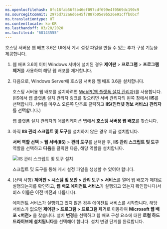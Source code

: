 ```yaml
---
ms.openlocfilehash: 0fc18fab56f5b46ef097cdf699e4f0569dc190c9
ms.sourcegitcommit: 2975d722a6d6e45f7887b05e9b526e91cffb0bcf
ms.translationtype: HT
ms.contentlocale: ko-KR
ms.lasthandoff: 03/20/2020
ms.locfileid: "68143555"
---
```

호스팅 서버용 웹 배포 3.6은 UI에서 게시 설정 파일을 만들 수 있는 추가 구성 기능을 제공합니다.

1. 웹 배포 3.6이 이미 Windows 서버에 설치된 경우 **제어판** > **프로그램** > **프로그램 제거**를 사용하여 해당 웹 배포를 제거합니다.

2. 다음으로, Windows Server에 호스팅 서버용 웹 배포 3.6을 설치합니다.

    호스팅 서버용 웹 배포를 설치하려면 [WebPI(웹 플랫폼 설치 관리자)](https://www.microsoft.com/web/downloads/platform.aspx)를 사용합니다. (IIS에서 웹 플랫폼 설치 관리자 링크를 찾으려면 서버 관리자의 왼쪽 창에서 **IIS**를 선택합니다. 서버를 마우스 오른쪽 단추로 클릭하고 **IIS(인터넷 정보 서비스) 관리자**를 선택합니다.)

    웹 플랫폼 설치 관리자의 애플리케이션 탭에서 **호스팅 서버용 웹 배포**를 찾습니다.

3. 아직 **IIS 관리 스크립트 및 도구**를 설치하지 않은 경우 지금 설치합니다.

    **서버 역할 선택** > **웹 서버(IIS)** > **관리 도구**를 선택한 후, **IIS 관리 스크립트 및 도구** 역할을 선택하고 **다음**을 클릭한 다음, 해당 역할을 설치합니다.

    ![IIS 관리 스크립트 및 도구 설치](../../deployment/media/tutorial-iis-management-scripts-and-tools.png)

    스크립트 및 도구를 통해 게시 설정 파일을 생성할 수 있어야 합니다.

4. (선택 사항) **제어판 > 시스템 및 보안 > 관리 도구 > 서비스**를 열어 웹 배포가 제대로 실행되는지를 확인하고, **웹 배포 에이전트 서비스**가 실행되고 있는지 확인합니다(서비스 이름은 이전 버전과 다릅니다).

    에이전트 서비스가 실행되고 있지 않은 경우 에이전트 서비스를 시작합니다. 해당 서비스가 없으면 **제어판 > 프로그램 > 프로그램 제거**로 이동하여 **Microsoft 웹 배포 \<버전>** 을 찾습니다. 설치 **변경**을 선택하고 웹 배포 구성 요소에 대한 **로컬 하드 드라이브에 설치됩니다**를 선택해야 합니다. 설치 변경 단계를 완료합니다.